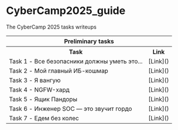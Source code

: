 # CyberCamp2025_guide
The CyberCamp 2025 tasks writeups  

<table>
  <tr>
    <th colspan="2">Preliminary tasks</th>
  </tr>
  <tr>
    <th>Task</th>
    <th>Link</th>
  </tr>
  <tr>
    <td>Task 1 - Все безопасники должны уметь это...</td>
    <td>[Link]()</td>
  </tr>
  <tr>
    <td>Task 2 - Мой главный ИБ-кошмар</td>
    <td>[Link]()</td>
  </tr>
  <tr>
    <td>Task 3 - Я вангую</td>
    <td>[Link]()</td>
  </tr>
  <tr>
    <td>Task 4 - NGFW-хард</td>
    <td>[Link]()</td>
  </tr>
  <tr>
    <td>Task 5 - Ящик Пандоры</td>
    <td>[Link]()</td>
  </tr>
  <tr>
    <td>Task 6 - Инженер SOC — это звучит гордо</td>
    <td>[Link]()</td>
  </tr>
  <tr>
    <td>Task 7 - Едем без колес</td>
    <td>[Link]()</td>
  </tr>
</table>
